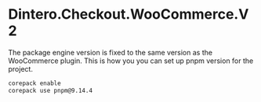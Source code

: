 # Dintero.Checkout.WooCommerce.V2

The package engine version is fixed to the same version as the WooCommerce plugin. This is how you you can set up pnpm version for the project.

```sh
corepack enable
corepack use pnpm@9.14.4
```